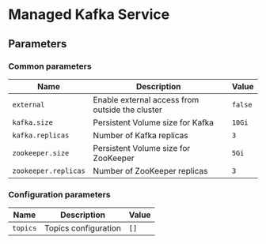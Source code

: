 # Managed Kafka Service

## Parameters

### Common parameters

| Name                 | Description                                     | Value   |
| -------------------- | ----------------------------------------------- | ------- |
| `external`           | Enable external access from outside the cluster | `false` |
| `kafka.size`         | Persistent Volume size for Kafka                | `10Gi`  |
| `kafka.replicas`     | Number of Kafka replicas                        | `3`     |
| `zookeeper.size`     | Persistent Volume size for ZooKeeper            | `5Gi`   |
| `zookeeper.replicas` | Number of ZooKeeper replicas                    | `3`     |

### Configuration parameters

| Name     | Description          | Value |
| -------- | -------------------- | ----- |
| `topics` | Topics configuration | `[]`  |
